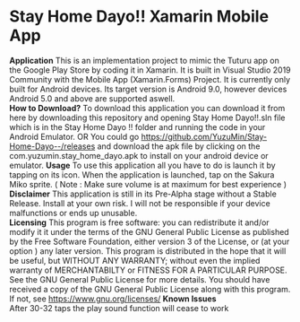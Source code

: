 # Stay Home Dayo!! Xamarin Mobile App

**Application**
This is an implementation project to mimic the Tuturu app on the Google Play Store by coding it in Xamarin. It is built in Visual Studio 2019 Community with the Mobile App (Xamarin.Forms) Project. It is currently only built for Android devices. Its target version is Android 9.0, however devices Android 5.0 and above are supported aswell.  
**How to Download?**
To download this application you can download it from here by downloading this repository and opening Stay Home Dayo!!.sln file which is in the Stay Home Dayo !! folder and running the code in your Android Emulator. 
OR
You could go https://github.com/YuzuMin/Stay-Home-Dayo--/releases and download the apk file by clicking on the com.yuzumin.stay_home_dayo.apk to install on your android device or emulator.
**Usage**
To use this application all you have to do is launch it by tapping on its icon. When the application is launched, tap on the Sakura Miko sprite. ( Note : Make sure volume is at maximum for best experience ) 
**Disclaimer**
This application is still in its Pre-Alpha stage without a Stable Release. Install at your own risk. I will not be responsible if your device malfunctions or ends up unusable.  
**Licensing**
This program is free software: you can redistribute it and/or modify it it under the terms of the GNU General Public License as published by the Free Software Foundation, either version 3 of the License, or (at your option ) any later version.
This program is distributed in the hope that it will be useful, but WITHOUT ANY WARRANTY; without even the implied warranty of MERCHANTABILTY or FITNESS FOR A PARTICULAR PURPOSE. See the GNU General Public License for more details.
You should have received a copy of the GNU General Public License along with this program.  If not, see <https://www.gnu.org/licenses/>
**Known Issues**  
After 30-32 taps the play sound function will cease to work





